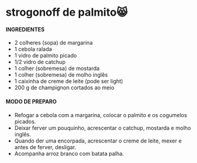# strogonoff de palmito:smile_cat: 

 #### INGREDIENTES  

- 2 colheres (sopa) de margarina
- 1 cebola ralada
- 1 vidro de palmito picado
- 1/2 vidro de catchup
- 1 colher (sobremesa) de mostarda
- 1 colher (sobremesa) de molho inglês
- 1 caixinha de creme de leite (pode ser light)
- 200 g de champignon cortados ao meio

#### MODO DE PREPARO

- Refogar a cebola com a margarina, colocar o palmito e os cogumelos picados.
- Deixar ferver um pouquinho, acrescentar o catchup, mostarda e molho inglês.
- Quando der uma encorpada, acrescentar o creme de leite, mexer e antes de ferver, desligar.
- Acompanha arroz branco com batata palha.

